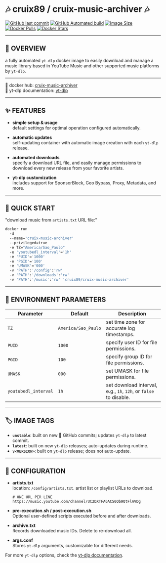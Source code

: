 
# 🎶 cruix89 / cruix-music-archiver 🎶

[![GitHub last commit](https://img.shields.io/github/last-commit/cruix89/cruix-music-archiver?logo=github)](https://github.com/cruix89/cruix-music-archiver/actions/workflows/push-unstable-image.yml/)
[![GitHub Automated build](https://img.shields.io/github/actions/workflow/status/cruix89/cruix-music-archiver/push-release-version-image.yml?logo=github)](https://github.com/cruix89/cruix-music-archiver/actions/workflows/push-release-version-image.yml/)
[![Image Size](https://img.shields.io/docker/image-size/cruix89/cruix-music-archiver/latest?style=flat&logo=docker)](https://hub.docker.com/r/cruix89/cruix-music-archiver/)
[![Docker Pulls](https://img.shields.io/docker/pulls/cruix89/cruix-music-archiver?style=flat&logo=docker)](https://hub.docker.com/r/cruix89/cruix-music-archiver/)
[![Docker Stars](https://img.shields.io/docker/stars/cruix89/cruix-music-archiver?style=flat&logo=docker)](https://hub.docker.com/r/cruix89/cruix-music-archiver/)

---

## 🎼 OVERVIEW
a fully automated `yt-dlp` docker image to easily download and manage a music library based in YouTube Music and other supported music platforms by `yt-dlp`.

---

📌 docker hub: [cruix-music-archiver](https://hub.docker.com/r/cruix89/cruix-music-archiver)  
📄 yt-dlp documentation: [yt-dlp](https://github.com/yt-dlp/yt-dlp)

---

## ✨ FEATURES

- **simple setup & usage**  
  default settings for optimal operation configured automatically.
  
- **automatic updates**  
  self-updating container with automatic image creation with each `yt-dlp` release.
  
- **automated downloads**  
  specify a download URL file, and easily manage permissions to download every new release from your favorite artists.

- **yt-dlp customization**  
  includes support for SponsorBlock, Geo Bypass, Proxy, Metadata, and more.

---

## 🚀 QUICK START

"download music from `artists.txt` URL file:"

```bash
docker run
  -d
  --name='cruix-music-archiver'
  --privileged=true
  -e TZ="America/Sao_Paulo"
  -e 'youtubedl_interval'='1h'
  -e 'PUID'='1000'
  -e 'PGID'='100'
  -e 'UMASK'='000'
  -v 'PATH':'/config':'rw'
  -v 'PATH':'/downloads':'rw'
  -v 'PATH':'/music':'rw' 'cruix89/cruix-music-archiver'
```

---

## 🔧 ENVIRONMENT PARAMETERS

| Parameter             | Default           | Description                                                      |
|-----------------------|-------------------|------------------------------------------------------------------|
| `TZ`                  |`America/Sao_Paulo`| set time zone for accurate log timestamps.                       |
| `PUID`                | `1000`            | specify user ID for file permissions.                            |
| `PGID`                | `100`             | specify group ID for file permissions.                           |
| `UMASK`               | `000`             | set UMASK for file permissions.                                  |
| `youtubedl_interval`  | `1h`              | set download interval, e.g., `1h`, `12h`, or `false` to disable. |

---

## 🏷️ IMAGE TAGS

- **`unstable`**: built on new 🐙 GitHub commits; updates `yt-dlp` to latest commit.
- **`latest`**: built on new `yt-dlp` releases; auto-updates during runtime.
- **`v<VERSION>`**: built on `yt-dlp` release; does not auto-update.

---

## 📂 CONFIGURATION

- **artists.txt**  
  location: `/config/artists.txt`. artist list or playlist URLs to download.
  
  ```plaintext
  # ONE URL PER LINE
  https://music.youtube.com/channel/UC2DXTFA6ACS0Qb9QtFlAVDg
  ```

- **pre-execution.sh / post-execution.sh**  
  Optional user-defined scripts executed before and after downloads.

- **archive.txt**  
  Records downloaded music IDs. Delete to re-download all.

- **args.conf**  
  Stores `yt-dlp` arguments, customizable for different needs.

For more `yt-dlp` options, check the [yt-dlp documentation](https://github.com/yt-dlp/yt-dlp#usage-and-options).